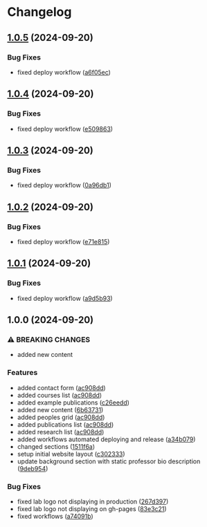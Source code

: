 # Changelog

## [1.0.5](https://github.com/User-Experience-and-Interaction-Design/uxid.ca/compare/v1.0.4...v1.0.5) (2024-09-20)


### Bug Fixes

* fixed deploy workflow ([a6f05ec](https://github.com/User-Experience-and-Interaction-Design/uxid.ca/commit/a6f05ecaffdbc74faa0c62754144a29ca71f1782))

## [1.0.4](https://github.com/User-Experience-and-Interaction-Design/uxid.ca/compare/v1.0.3...v1.0.4) (2024-09-20)


### Bug Fixes

* fixed deploy workflow ([e509863](https://github.com/User-Experience-and-Interaction-Design/uxid.ca/commit/e509863539fb2acbf792c5e9eecfd6ee3d833a43))

## [1.0.3](https://github.com/User-Experience-and-Interaction-Design/uxid.ca/compare/v1.0.2...v1.0.3) (2024-09-20)


### Bug Fixes

* fixed deploy workflow ([0a96db1](https://github.com/User-Experience-and-Interaction-Design/uxid.ca/commit/0a96db15d87fc61918a45b8811b54bf3ce382894))

## [1.0.2](https://github.com/User-Experience-and-Interaction-Design/uxid.ca/compare/v1.0.1...v1.0.2) (2024-09-20)


### Bug Fixes

* fixed deploy workflow ([e71e815](https://github.com/User-Experience-and-Interaction-Design/uxid.ca/commit/e71e8152dcd463ea4efcd1d3a3d7c73ec33b22ff))

## [1.0.1](https://github.com/User-Experience-and-Interaction-Design/uxid.ca/compare/v1.0.0...v1.0.1) (2024-09-20)


### Bug Fixes

* fixed deploy workflow ([a9d5b93](https://github.com/User-Experience-and-Interaction-Design/uxid.ca/commit/a9d5b937a0ffc4f56851cc7102bd42c96d76872f))

## 1.0.0 (2024-09-20)


### ⚠ BREAKING CHANGES

* added new content

### Features

* added contact form ([ac908dd](https://github.com/User-Experience-and-Interaction-Design/uxid.ca/commit/ac908dd9483f016f98de648391f58668993d4792))
* added courses list ([ac908dd](https://github.com/User-Experience-and-Interaction-Design/uxid.ca/commit/ac908dd9483f016f98de648391f58668993d4792))
* added example publications ([c26eedd](https://github.com/User-Experience-and-Interaction-Design/uxid.ca/commit/c26eeddc8a945b4ad54800217ad4fe7a49de39a5))
* added new content ([6b63731](https://github.com/User-Experience-and-Interaction-Design/uxid.ca/commit/6b6373124e91c44111d91758e6dc2d740c79f1d2))
* added peoples grid ([ac908dd](https://github.com/User-Experience-and-Interaction-Design/uxid.ca/commit/ac908dd9483f016f98de648391f58668993d4792))
* added publications list ([ac908dd](https://github.com/User-Experience-and-Interaction-Design/uxid.ca/commit/ac908dd9483f016f98de648391f58668993d4792))
* added research list ([ac908dd](https://github.com/User-Experience-and-Interaction-Design/uxid.ca/commit/ac908dd9483f016f98de648391f58668993d4792))
* added workflows automated deploying and release ([a34b079](https://github.com/User-Experience-and-Interaction-Design/uxid.ca/commit/a34b079066d4cbd7996e36940314513f5999e481))
* changed sections ([1511f6a](https://github.com/User-Experience-and-Interaction-Design/uxid.ca/commit/1511f6a1c035b34a45ee976b9c3426b8e847a5c5))
* setup initial website layout ([c302333](https://github.com/User-Experience-and-Interaction-Design/uxid.ca/commit/c302333ceec41bd35d904c03adec46a9242d0c1a))
* update background section with static professor bio description ([9deb954](https://github.com/User-Experience-and-Interaction-Design/uxid.ca/commit/9deb9547b93eaba357e2f75ef96ee5e3baed69df))


### Bug Fixes

* fixed lab logo not displaying in production ([267d397](https://github.com/User-Experience-and-Interaction-Design/uxid.ca/commit/267d3977ff6c4655769778608b036a77ca3e1f42))
* fixed lab logo not displaying on gh-pages ([83e3c21](https://github.com/User-Experience-and-Interaction-Design/uxid.ca/commit/83e3c213071de4bd9ae9ff5c91368e257a636b02))
* fixed workflows ([a74091b](https://github.com/User-Experience-and-Interaction-Design/uxid.ca/commit/a74091bc021c778775b73cf383db7c5663956c1f))
